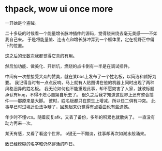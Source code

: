 thpack, wow ui once more
==================================

一开始是个盗贼。

二十多级的时候看一个能量增长脉冲插件的源码，觉得绕来绕去毫无美感——不如我自己来。
于是将能量值、连击点和增长脉冲弄到一个框体里，定在视野正中偏下的位置。

这之后的无数次我都觉得它真的有用。

然后加功能、做美化、开新坑，燃烧的点卡倒有一半是在调试插件。

中间有一次想接受大众的赞美，就在某bbs上发布了一个姓名板，以简洁和颜好为要。
我记得当时有一点点反响，马上就有人贴图讲在他的机器上同时出现了两种风格迥异的姓名板。
我无论如何也不能重现此事，却不愿妨害了人家，就改标题承认有bug，不得不熄心自娱自乐去了。
很久之后我才知道这世界上还有整合插件——那原来是大脚。
彼时，姓名板都只在原生上增减，所以任二俱有冲突。
此事早已时过境迁没法争辩了，回想起来仍觉得有点委曲也有些遗憾。

年少时不懂vcs。随着反复afk，又丢了备份，多年的积累也就散失了。
一直没有动力再来一次。

某天有感，又看了看这个世界。
o键无一不黯淡，往事却再次如潮水般涌来。

致已经模糊的名字和仍然鲜活的昨日。

